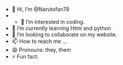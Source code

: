 - 👋 Hi, I’m @Narutofan78
- - 👀 I’m interested in coding. 
- 🌱 I’m currently learning Html and python 
- 💞️ I’m looking to collaborate on my website. 
- 📫 How to reach me ...
- 😄 Pronouns: they, them 
- ⚡ Fun fact: 

<!---
Narutofan78/Narutofan78 is a ✨ special ✨ repository because its `README.md` (this file) appears on your GitHub profile.
You can click the Preview link to take a look at your changes.
--->
